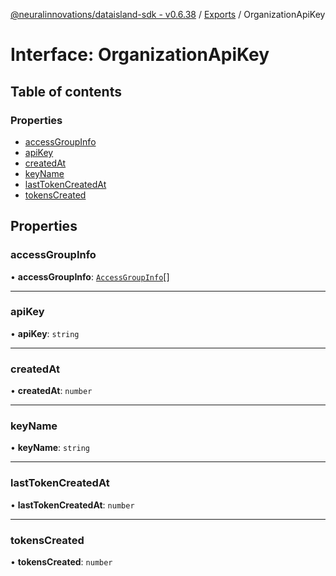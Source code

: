 [@neuralinnovations/dataisland-sdk - v0.6.38](../../README.md) / [Exports](../modules.md) / OrganizationApiKey

# Interface: OrganizationApiKey

## Table of contents

### Properties

- [accessGroupInfo](OrganizationApiKey.md#accessgroupinfo)
- [apiKey](OrganizationApiKey.md#apikey)
- [createdAt](OrganizationApiKey.md#createdat)
- [keyName](OrganizationApiKey.md#keyname)
- [lastTokenCreatedAt](OrganizationApiKey.md#lasttokencreatedat)
- [tokensCreated](OrganizationApiKey.md#tokenscreated)

## Properties

### accessGroupInfo

• **accessGroupInfo**: [`AccessGroupInfo`](AccessGroupInfo.md)[]

___

### apiKey

• **apiKey**: `string`

___

### createdAt

• **createdAt**: `number`

___

### keyName

• **keyName**: `string`

___

### lastTokenCreatedAt

• **lastTokenCreatedAt**: `number`

___

### tokensCreated

• **tokensCreated**: `number`
